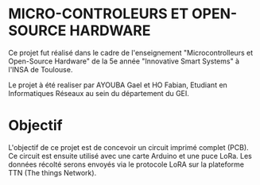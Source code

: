 # MICRO-CONTROLEURS ET OPEN-SOURCE HARDWARE
Ce projet fut réalisé dans le cadre de l'enseignement "Microcontrolleurs et Open-Source Hardware" de la 5e année "Innovative Smart Systems" à l'INSA de Toulouse. 

Le projet à été realiser par AYOUBA Gael et HO Fabian, Etudiant en Informatiques Réseaux au sein du département du GEI.

# Objectif
L'objectif de ce projet est de concevoir un circuit imprimé complet (PCB). Ce circuit est ensuite utilisé avec une carte Arduino et  une puce LoRa. Les données récolté serons envoyés via le protocole LoRA sur la plateforme TTN (The things Network).
